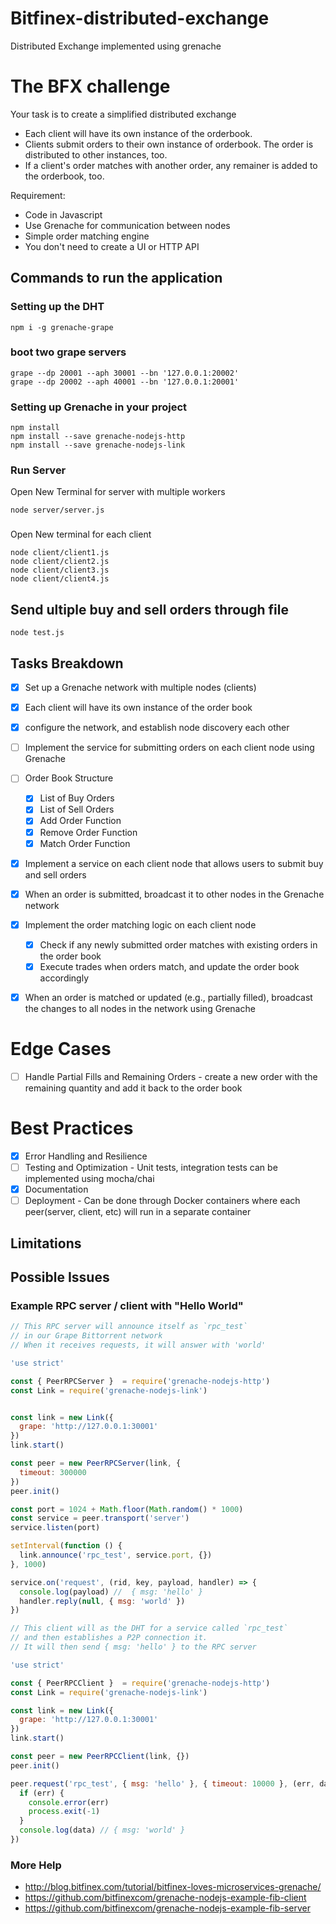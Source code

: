 # Bitfinex-distributed-exchange
Distributed Exchange implemented using grenache

# The BFX challenge
Your task is to create a simplified distributed exchange

* Each client will have its own instance of the orderbook.
* Clients submit orders to their own instance of orderbook. The order is distributed to other instances, too.
* If a client's order matches with another order, any remainer is added to the orderbook, too.

Requirement:
* Code in Javascript
* Use Grenache for communication between nodes
* Simple order matching engine
* You don't need to create a UI or HTTP API

## Commands to run the application

### Setting up the DHT
```
npm i -g grenache-grape
```

### boot two grape servers
```
grape --dp 20001 --aph 30001 --bn '127.0.0.1:20002'
grape --dp 20002 --aph 40001 --bn '127.0.0.1:20001'
```

### Setting up Grenache in your project

```
npm install
npm install --save grenache-nodejs-http
npm install --save grenache-nodejs-link
```


### Run Server
Open New Terminal for server with multiple workers
```
node server/server.js
```

###
Open New terminal for each client
```
node client/client1.js
node client/client2.js
node client/client3.js
node client/client4.js
```

## Send ultiple buy and sell orders through file
```
node test.js
```

## Tasks Breakdown
- [x] Set up a Grenache network with multiple nodes (clients)
- [x] Each client will have its own instance of the order book
- [x] configure the network, and establish node discovery each other
- [ ] Implement the service for submitting orders on each client node using Grenache
- [ ] Order Book Structure 
    - [x] List of Buy Orders
    - [x] List of Sell Orders
    - [x] Add Order Function 
    - [x] Remove Order Function
    - [x] Match Order Function 
- [x] Implement a service on each client node that allows users to submit buy and sell orders
- [x] When an order is submitted, broadcast it to other nodes in the Grenache network
- [x] Implement the order matching logic on each client node
    - [x] Check if any newly submitted order matches with existing orders in the order book
    - [x] Execute trades when orders match, and update the order book accordingly
- [x] When an order is matched or updated (e.g., partially filled), broadcast the changes to all nodes in the network using Grenache


# Edge Cases
- [ ] Handle Partial Fills and Remaining Orders - create a new order with the remaining quantity and add it back to the order book

# Best Practices
- [x] Error Handling and Resilience
- [ ] Testing and Optimization - Unit tests, integration tests can be implemented using mocha/chai
- [x] Documentation 
- [ ] Deployment - Can be done through Docker containers where each peer(server, client, etc) will run in a separate container

## Limitations


## Possible Issues



### Example RPC server / client with "Hello World"

```js
// This RPC server will announce itself as `rpc_test`
// in our Grape Bittorrent network
// When it receives requests, it will answer with 'world'

'use strict'

const { PeerRPCServer }  = require('grenache-nodejs-http')
const Link = require('grenache-nodejs-link')


const link = new Link({
  grape: 'http://127.0.0.1:30001'
})
link.start()

const peer = new PeerRPCServer(link, {
  timeout: 300000
})
peer.init()

const port = 1024 + Math.floor(Math.random() * 1000)
const service = peer.transport('server')
service.listen(port)

setInterval(function () {
  link.announce('rpc_test', service.port, {})
}, 1000)

service.on('request', (rid, key, payload, handler) => {
  console.log(payload) //  { msg: 'hello' }
  handler.reply(null, { msg: 'world' })
})

```

```js
// This client will as the DHT for a service called `rpc_test`
// and then establishes a P2P connection it.
// It will then send { msg: 'hello' } to the RPC server

'use strict'

const { PeerRPCClient }  = require('grenache-nodejs-http')
const Link = require('grenache-nodejs-link')

const link = new Link({
  grape: 'http://127.0.0.1:30001'
})
link.start()

const peer = new PeerRPCClient(link, {})
peer.init()

peer.request('rpc_test', { msg: 'hello' }, { timeout: 10000 }, (err, data) => {
  if (err) {
    console.error(err)
    process.exit(-1)
  }
  console.log(data) // { msg: 'world' }
})
```

### More Help

 - http://blog.bitfinex.com/tutorial/bitfinex-loves-microservices-grenache/
 - https://github.com/bitfinexcom/grenache-nodejs-example-fib-client
 - https://github.com/bitfinexcom/grenache-nodejs-example-fib-server


